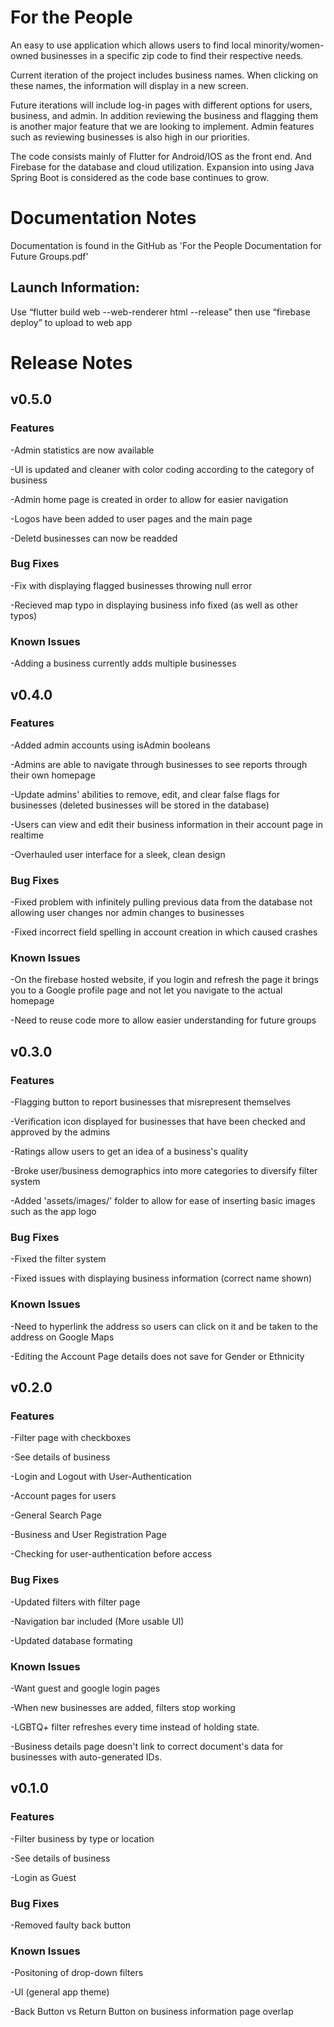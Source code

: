 # For the People

An easy to use application which allows users to find local minority/women-owned businesses in a specific zip code to find their respective needs.

Current iteration of the project includes business names. When clicking on these names, the information will display in a new screen.

Future iterations will include log-in pages with different options for users, business, and admin. In addition reviewing the business and flagging them is another major 
feature that we are looking to implement. Admin features such as reviewing businesses is also high in our priorities.

The code consists mainly of Flutter for Android/IOS as the front end. And Firebase for the database and cloud utilization. Expansion into using Java Spring Boot is 
considered as the code base continues to grow.

# Documentation Notes
Documentation is found in the GitHub as 'For the People Documentation for Future Groups.pdf'
## Launch Information:
Use “flutter build web --web-renderer html --release” then use “firebase deploy” to upload to web app


# Release Notes

## v0.5.0
### Features
-Admin statistics are now available

-UI is updated and cleaner with color coding according to the category of business

-Admin home page is created in order to allow for easier navigation

-Logos have been added to user pages and the main page

-Deletd businesses can now be readded

### Bug Fixes

-Fix with displaying flagged businesses throwing null error

-Recieved map typo in displaying business info fixed (as well as other typos)

### Known Issues

-Adding a business currently adds multiple businesses

## v0.4.0
### Features
-Added admin accounts using isAdmin booleans

-Admins are able to navigate through businesses to see reports through their own homepage

-Update admins' abilities to remove, edit, and clear false flags for businesses (deleted businesses will be stored in the database)

-Users can view and edit their business information in their account page in realtime

-Overhauled user interface for a sleek, clean design

### Bug Fixes

-Fixed problem with infinitely pulling previous data from the database not allowing user changes nor admin changes to businesses

-Fixed incorrect field spelling in account creation in which caused crashes

### Known Issues

-On the firebase hosted website, if you login and refresh the page it brings you to a Google profile page and not let you navigate to the actual homepage

-Need to reuse code more to allow easier understanding for future groups


## v0.3.0
### Features
-Flagging button to report businesses that misrepresent themselves

-Verification icon displayed for businesses that have been checked and approved by the admins

-Ratings allow users to get an idea of a business's quality

-Broke user/business demographics into more categories to diversify filter system

-Added 'assets/images/' folder to allow for ease of inserting basic images such as the app logo

### Bug Fixes
-Fixed the filter system

-Fixed issues with displaying business information (correct name shown)

### Known Issues
-Need to hyperlink the address so users can click on it and be taken to the address on Google Maps

-Editing the Account Page details does not save for Gender or Ethnicity

## v0.2.0
### Features
-Filter page with checkboxes

-See details of business

-Login and Logout with User-Authentication

-Account pages for users

-General Search Page

-Business and User Registration Page

-Checking for user-authentication before access
### Bug Fixes
-Updated filters with filter page

-Navigation bar included (More usable UI)

-Updated database formating

### Known Issues
-Want guest and google login pages

-When new businesses are added, filters stop working

-LGBTQ+ filter refreshes every time instead of holding state.

-Business details page doesn't link to correct document's data for businesses with auto-generated IDs.

## v0.1.0
### Features
-Filter business by type or location

-See details of business

-Login as Guest
### Bug Fixes
-Removed faulty back button

### Known Issues
-Positoning of drop-down filters

-UI (general app theme)

-Back Button vs Return Button on business information page overlap
